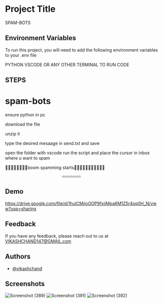 
# Project Title
SPAM-BOTS

## Environment Variables

To run this project, you will need to add the following environment variables to your .env file

PYTHON
VSCODE OR ANY OTHER TERMINAL TO RUN CODE



## STEPS
# spam-bots
ensure python in pc

download the file

unzip it

type the desired mesaage in send.txt and save

open the folder with vscode 
run the script and place the cursor in inbox where u want to spam

🙈🙈🙈🙈🙈🙈🙈🙈boom spamming starts🙈🙈🙈🙈🙈🙈🙈🙈🙈🙈🙈
           
                              🔥🔥🔥🔥🔥🔥🔥


                              
## Demo

https://drive.google.com/file/d/1hulCMjioOOP9fxjiMpa6M1Z5r4oq0H_N/view?usp=sharing

## Feedback

If you have any feedback, please reach out to us at VIKASHCHAND147@GMAIL.com


## Authors

- [@vikashchand](https://github.com/vikashchand)


## Screenshots
![Screenshot (389)](https://user-images.githubusercontent.com/72156896/147771698-003604df-a180-43c5-83d0-cc1f6b363476.png)
![Screenshot (391)](https://user-images.githubusercontent.com/72156896/147771718-3a6d20af-2060-4a7b-8cd8-a6e978c70988.png)
![Screenshot (392)](https://user-images.githubusercontent.com/72156896/147771722-ddb356bf-77a6-41d7-b71e-b5e0683f9c51.png)

